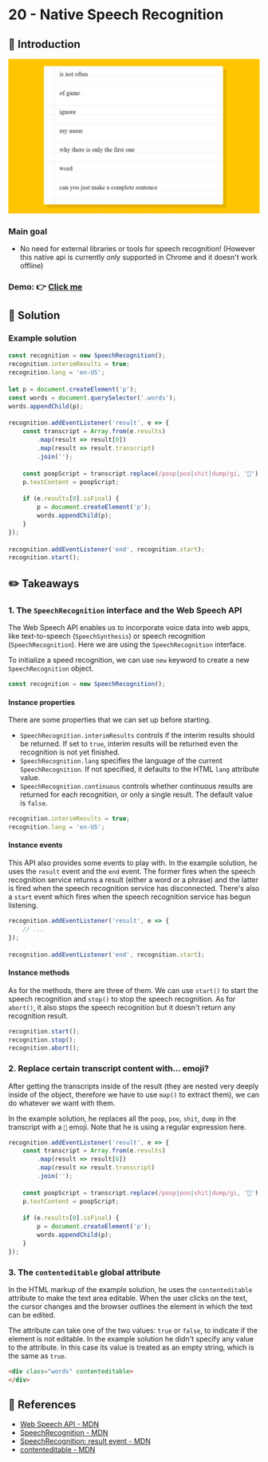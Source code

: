 # 20 - Native Speech Recognition
## :eyes: Introduction

![](./screenshot_1.jpg)

### Main goal

- No need for external libraries or tools for speech recognition! (However this native api is currently only supported in Chrome and it doesn't work offline)

### Demo: 👉 [Click me]() 

## :pushpin: Solution
### Example solution

```javascript
const recognition = new SpeechRecognition();
recognition.interimResults = true;
recognition.lang = 'en-US';

let p = document.createElement('p');
const words = document.querySelector('.words');
words.appendChild(p);

recognition.addEventListener('result', e => {
    const transcript = Array.from(e.results)
        .map(result => result[0])
        .map(result => result.transcript)
        .join('');

    const poopScript = transcript.replace(/poop|poo|shit|dump/gi, '💩');
    p.textContent = poopScript;

    if (e.results[0].isFinal) {
        p = document.createElement('p');
        words.appendChild(p);
    }
});

recognition.addEventListener('end', recognition.start);
recognition.start();
```

## :pencil2: Takeaways

### 1. The `SpeechRecognition` interface and the Web Speech API 
The Web Speech API enables us to incorporate voice data into web apps, like text-to-speech (`SpeechSynthesis`) or speech recognition (`SpeechRecognition`). Here we are using the `SpeechRecognition` interface.

To initialize a speed recognition, we can use `new` keyword to create a new `SpeechRecognition` object.

```javascript
const recognition = new SpeechRecognition();
```
#### Instance properties
There are some properties that we can set up before starting. 
* `SpeechRecognition.interimResults` controls if the interim results should be returned. If set to `true`, interim results will be returned even the recognition is not yet finished.
* `SpeechRecognition.lang` specifies the language of the current `SpeechRecognition`. If not specified, it defaults to the HTML `lang` attribute value.
* `SpeechRecognition.continuous` controls whether continuous results are returned for each recognition, or only a single result. The default value is `false`.
```javascript
recognition.interimResults = true;
recognition.lang = 'en-US';
```
#### Instance events
This API also provides some events to play with. In the example solution, he uses the `result` event and the `end` event. The former fires when the speech recognition service returns a result (either a word or a phrase) and the latter is fired when the speech recognition service has disconnected. There's also a `start` event which fires when the speech recognition service has begun listening.
```javascript
recognition.addEventListener('result', e => {
    // ...
});

recognition.addEventListener('end', recognition.start);
```
#### Instance methods
As for the methods, there are three of them. We can use `start()` to start the speech recognition and `stop()` to stop the speech recognition. As for `abort()`, it also stops the speech recognition but it doesn't return any recognition result. 

```javascript
recognition.start();
recognition.stop();
recognition.abort();
```

### 2. Replace certain transcript content with... emoji?
After getting the transcripts inside of the result (they are nested very deeply inside of the object, therefore we have to use `map()` to extract them), we can do whatever we want with them. 

In the example solution, he replaces all the `poop`, `poo`, `shit`, `dump` in the transcript with a `💩` emoji. Note that he is using a regular expression here.
```javascript
recognition.addEventListener('result', e => {
    const transcript = Array.from(e.results)
        .map(result => result[0])
        .map(result => result.transcript)
        .join('');

    const poopScript = transcript.replace(/poop|poo|shit|dump/gi, '💩');
    p.textContent = poopScript;

    if (e.results[0].isFinal) {
        p = document.createElement('p');
        words.appendChild(p);
    }
});
```

### 3. The `contenteditable` global attribute
In the HTML markup of the example solution, he uses the `contenteditable` attribute to make the text area editable. When the user clicks on the text, the cursor changes and the browser outlines the element in which the text can be edited.

The attribute can take one of the two values: `true` or `false`, to indicate if the element is not editable. In the example solution he didn't specify any value to the attribute. In this case its value is treated as an empty string, which is the same as `true`. 
```html
<div class="words" contenteditable>
</div>
```

## :book: References
* [Web Speech API - MDN](https://developer.mozilla.org/en-US/docs/Web/API/Web_Speech_API)
* [SpeechRecognition - MDN](https://developer.mozilla.org/en-US/docs/Web/API/SpeechRecognition)
* [SpeechRecognition: result event - MDN](https://developer.mozilla.org/en-US/docs/Web/API/SpeechRecognition/result_event)
* [contenteditable - MDN](https://developer.mozilla.org/en-US/docs/Web/HTML/Global_attributes/contenteditable)